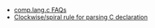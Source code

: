 - [comp.lang.c FAQs](https://c-faq.com/index.html)
- [Clockwise/spiral rule for parsing C declaration](https://c-faq.com/decl/spiral.anderson.html)
